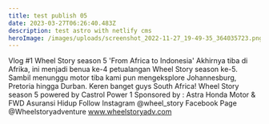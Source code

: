 ```yaml
---
title: test publish 05
date: 2023-03-27T06:26:40.483Z
description: t﻿est astro with netlify cms
heroImage: /images/uploads/screenshot_2022-11-27_19-49-35_364035723.png
---
```

Vlog #1 Wheel Story season 5 'From Africa to Indonesia' Akhirnya tiba di Afrika, ini menjadi benua ke-4 petualangan Wheel Story season ke-5. Sambil menunggu motor tiba kami pun mengeksplore Johannesburg, Pretoria hingga Durban. Keren banget guys South Africa! Wheel Story season 5 powered by Castrol Power 1 Sponsored by : Astra Honda Motor & FWD Asuransi Hidup Follow Instagram @wheel_story Facebook Page @Wheelstoryadventure www.wheelstoryadv.com